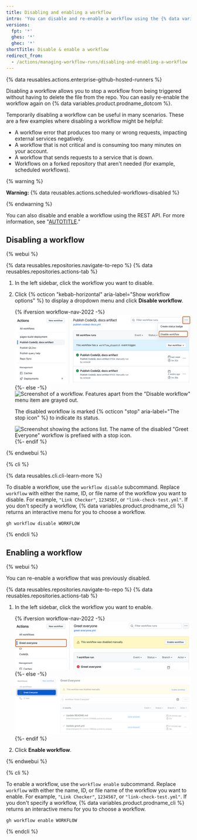 ```yaml
---
title: Disabling and enabling a workflow
intro: 'You can disable and re-enable a workflow using the {% data variables.product.prodname_dotcom %} UI, the REST API, or {% data variables.product.prodname_cli %}.'
versions:
  fpt: '*'
  ghes: '*'
  ghec: '*'
shortTitle: Disable & enable a workflow
redirect_from:
  - /actions/managing-workflow-runs/disabling-and-enabling-a-workflow
---
```


{% data reusables.actions.enterprise-github-hosted-runners %}

Disabling a workflow allows you to stop a workflow from being triggered without having to delete the file from the repo. You can easily re-enable the workflow again on {% data variables.product.prodname_dotcom %}.

Temporarily disabling a workflow can be useful in many scenarios. These are a few examples where disabling a workflow might be helpful:

- A workflow error that produces too many or wrong requests, impacting external services negatively.
- A workflow that is not critical and is consuming too many minutes on your account.
- A workflow that sends requests to a service that is down.
- Workflows on a forked repository that aren't needed (for example, scheduled workflows).

{% warning %}

**Warning:** {% data reusables.actions.scheduled-workflows-disabled %}

{% endwarning %}

You can also disable and enable a workflow using the REST API. For more information, see "[AUTOTITLE](/rest/actions/workflows)."

## Disabling a workflow

{% webui %}

{% data reusables.repositories.navigate-to-repo %}
{% data reusables.repositories.actions-tab %}
1. In the left sidebar, click the workflow you want to disable.
1. Click {% octicon "kebab-horizontal" aria-label="Show workflow options" %} to display a dropdown menu and click **Disable workflow**.

   {% ifversion workflow-nav-2022 -%}
   ![Screenshot of a workflow. The "Show workflow options" button, labeled with a horizontal kebab icon, and the "Disable workflow" menu item are outlined in dark orange.](/assets/images/help/repository/actions-disable-workflow-2022.png)
   {%- else -%}
   ![Screenshot of a workflow. Features apart from the "Disable workflow" menu item are grayed out.](/assets/images/help/repository/actions-disable-workflow.png)

   The disabled workflow is marked {% octicon "stop" aria-label="The stop icon" %} to indicate its status.

   ![Screenshot showing the actions list. The name of the disabled "Greet Everyone" workflow is prefixed with a stop icon.](/assets/images/help/repository/actions-find-disabled-workflow.png)
   {%- endif %}

{% endwebui %}

{% cli %}

{% data reusables.cli.cli-learn-more %}

To disable a workflow, use the `workflow disable` subcommand. Replace `workflow` with either the name, ID, or file name of the workflow you want to disable. For example, `"Link Checker"`, `1234567`, or `"link-check-test.yml"`. If you don't specify a workflow, {% data variables.product.prodname_cli %} returns an interactive menu for you to choose a workflow.

```shell
gh workflow disable WORKFLOW
```

{% endcli %}

## Enabling a workflow

{% webui %}

You can re-enable a workflow that was previously disabled.

{% data reusables.repositories.navigate-to-repo %}
{% data reusables.repositories.actions-tab %}
1. In the left sidebar, click the workflow you want to enable.

   {% ifversion workflow-nav-2022 -%}
   ![Screenshot of the "Actions" page. In the left sidebar, a workflow name is highlighted with an outline in dark orange.](/assets/images/help/repository/actions-select-disabled-workflow-2022.png)
   {%- else -%}
   ![Screenshot of the "Actions" page. Features are grayed out apart from one workflow name in the left sidebar.](/assets/images/help/repository/actions-select-disabled-workflow.png)
   {%- endif %}
1. Click **Enable workflow**.

{% endwebui %}

{% cli %}

To enable a workflow, use the `workflow enable` subcommand. Replace `workflow` with either the name, ID, or file name of the workflow you want to enable. For example, `"Link Checker"`, `1234567`, or `"link-check-test.yml"`. If you don't specify a workflow, {% data variables.product.prodname_cli %} returns an interactive menu for you to choose a workflow.

```shell
gh workflow enable WORKFLOW
```

{% endcli %}
